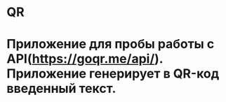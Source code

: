 # QR
# Приложение для пробы работы с API(https://goqr.me/api/). Приложение генерирует в QR-код введенный текст.

